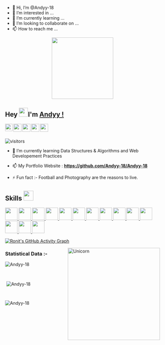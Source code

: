 - 👋 Hi, I’m @Andyy-18
- 👀 I’m interested in ...
- 🌱 I’m currently learning ...
- 💞️ I’m looking to collaborate on ...
- 📫 How to reach me ...

<!---
Andyy-18/Andyy-18 is a ✨ special ✨ repository because its `README.md` (this file) appears on your GitHub profile.
You can click the Preview link to take a look at your changes.
--->
<p align="center">
  <img src="https://github.com/thompsonemerson/thompsonemerson/raw/master/cover-thompson.png" height="200"/>
</p>

## Hey <img src="https://github.com/TheDudeThatCode/TheDudeThatCode/blob/master/Assets/Hi.gif" width="29px">I'm [Andyy !](https://github.com/Andyy-18) 

<a href="https://www.linkedin.com/in/anindabanerjee/">
  <img align="left" width="24px" src="ht tps://cdn.jsdelivr.net/npm/simple-icons@v3/icons/linkedin.svg"  />
</a>
<a href="https://twitter.com/Andyy-18">
  <img align="left" width="26px" src="https://cdn.jsdelivr.net/npm/simple-icons@v3/icons/twitter.svg" />
</a>
<a href="mailto:anindabanerjee03@gmail.com">
  <img align="left" width="26px" src="https://cdn.jsdelivr.net/npm/simple-icons@v3/icons/gmail.svg" />
</a>
<a href="https://Andyy-18.github.io/Andyy-18-portfolio/">
  <img align="left" width="26px" src="https://img.icons8.com/ios/50/000000/domain.png"/>
</a>
<a href="https://www.instagram.com/Andyy-18/">
  <img align="left" width="26px" src="https://cdn.jsdelivr.net/npm/simple-icons@v3/icons/instagram.svg" />
</a>

<br />
<br />

![visitors](https://visitor-badge.laobi.icu/badge?page_id=Andyy-18.Andyy-18)

- 🌱 I’m currently learning Data Structures & Algorithms and Web Developement Practices
- 📫 My Portfolio Website : **https://github.com/Andyy-18/Andyy-18**

- ⚡ Fun fact :- Football and Photography are the reasons to live.

<h2> Skills <img src = "https://media2.giphy.com/media/QssGEmpkyEOhBCb7e1/giphy.gif?cid=ecf05e47a0n3gi1bfqntqmob8g9aid1oyj2wr3ds3mg700bl&rid=giphy.gif" width = 32px> </h2>

<a href= https://www.geeksforgeeks.org/java/> <img width ='40px' src ='https://img.icons8.com/color/144/000000/java-coffee-cup-logo--v1.png'> </a>
<a href= https://www.geeksforgeeks.org/c-programming-language/> <img width ='40px' src ='https://img.icons8.com/color/144/000000/c-programming.png'> </a>
<a href= https://www.geeksforgeeks.org/c-plus-plus/> <img width ='40px' src ='https://img.icons8.com/color/144/000000/c-plus-plus-logo.png'> </a>
<a href= https://www.w3schools.com/html/> <img width ='40px' src ='https://img.icons8.com/color/144/000000/html-5--v1.png'> </a>
<a href= https://en.wikipedia.org/wiki/Adobe_Photoshop/> <img width ='40px' src ='https://img.icons8.com/color/144/000000/adobe-photoshop--v1.png'> </a>
<a href= https://en.wikipedia.org/wiki/Adobe_Lightroom> <img width ='40px' src ='https://img.icons8.com/color/144/000000/adobe-lightroom--v1.png'> </a>
<a href= https://en.wikipedia.org/wiki/Adobe_Premiere> <img width ='40px' src ='https://img.icons8.com/color/144/000000/adobe-premiere-pro--v1.png'> </a>
<a href= https://code.visualstudio.com/> <img width ='40px' src ='https://img.icons8.com/color/144/000000/visual-studio-code-2019.png'> </a>
<a href= https://www.jetbrains.com/idea/> <img width ='40px' src ='https://img.icons8.com/color/144/000000/intellij-idea.png'> </a>
<a href= https://www.linux.org/> <img width ='40px' src ='https://img.icons8.com/color/144/000000/linux--v1.png'> </a>
<a href= https://www.apple.com/in/macos> <img width ='40px' src ='https://img.icons8.com/ios-glyphs/144/000000/mac-client.png'> </a>
<a href= https://www.microsoft.com/en-in/windows> <img width ='40px' src ='https://img.icons8.com/fluency/144/000000/windows-10.png'> </a>
<a href= https://git-scm.com/> <img width ='40px' src ='https://img.icons8.com/color/144/000000/git.png'> </a>
<a href= https://www.docker.com/> <img width ='40px' src ='https://img.icons8.com/color/144/000000/docker.png'> </a>



[![Ronit's GitHub Activity Graph](https://activity-graph.herokuapp.com/graph?username=Andyy-18&theme=tokyonight)](https://github.com/Andyy-18?tab=repositories)

<img align="right" width=300px alt="Unicorn" src="https://media.giphy.com/media/3ohs4BSacFKI7A717y/giphy.gif" />

<h3>Statistical Data :-</h3>
<p><img align="center"
    src="https://github-readme-stats.vercel.app/api/top-langs?username=Andyy-18&show_icons=true&locale=en&layout=compact"
    alt="Andyy-18" /></p>

<br>

<p>&nbsp;<img align="center" src="https://github-readme-stats.vercel.app/api?username=Andyy-18&show_icons=true&locale=en"
    alt="Andyy-18" /></p>

<br>

<p><img align="center" src="https://github-readme-streak-stats.herokuapp.com/?user=Andyy-18&" alt="Andyy-18" /></p>

<br>
